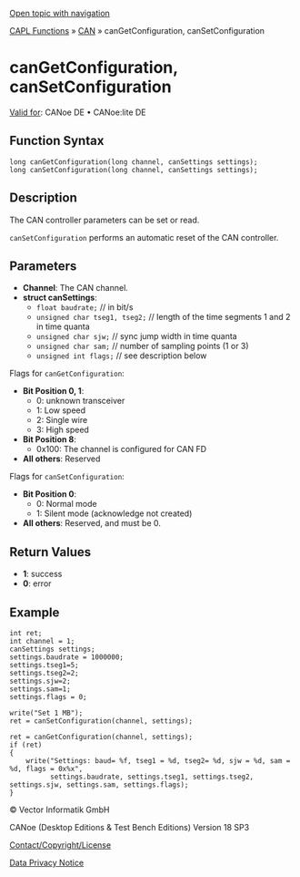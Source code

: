 [Open topic with navigation](../../../../../CANoeDEFamily.htm#Topics/CAPLFunctions/CAN/Functions/CAPLfunctionCanGetSetConfiguration.md)

[CAPL Functions](../../CAPLfunctions.md) » [CAN](../CAPLfunctionsCANOverview.md) » canGetConfiguration, canSetConfiguration

# canGetConfiguration, canSetConfiguration

[Valid for](../../../Shared/FeatureAvailability.md): CANoe DE • CANoe:lite DE

## Function Syntax

```plaintext
long canGetConfiguration(long channel, canSettings settings);
long canSetConfiguration(long channel, canSettings settings);
```

## Description

The CAN controller parameters can be set or read.

`canSetConfiguration` performs an automatic reset of the CAN controller.

## Parameters

- **Channel**: The CAN channel.
- **struct canSettings**:
  - `float baudrate;` // in bit/s
  - `unsigned char tseg1, tseg2;` // length of the time segments 1 and 2 in time quanta
  - `unsigned char sjw;` // sync jump width in time quanta
  - `unsigned char sam;` // number of sampling points (1 or 3)
  - `unsigned int flags;` // see description below

Flags for `canGetConfiguration`:
- **Bit Position 0, 1**:
  - 0: unknown transceiver
  - 1: Low speed
  - 2: Single wire
  - 3: High speed
- **Bit Position 8**:
  - 0x100: The channel is configured for CAN FD
- **All others**: Reserved

Flags for `canSetConfiguration`:
- **Bit Position 0**:
  - 0: Normal mode
  - 1: Silent mode (acknowledge not created)
- **All others**: Reserved, and must be 0.

## Return Values

- **1**: success
- **0**: error

## Example

```plaintext
int ret;
int channel = 1;
canSettings settings;
settings.baudrate = 1000000;
settings.tseg1=5;
settings.tseg2=2;
settings.sjw=2;
settings.sam=1;
settings.flags = 0;

write("Set 1 MB");
ret = canSetConfiguration(channel, settings);

ret = canGetConfiguration(channel, settings);
if (ret)
{
    write("Settings: baud= %f, tseg1 = %d, tseg2= %d, sjw = %d, sam = %d, flags = 0x%x",
          settings.baudrate, settings.tseg1, settings.tseg2, settings.sjw, settings.sam, settings.flags);
}
```

© Vector Informatik GmbH

CANoe (Desktop Editions & Test Bench Editions) Version 18 SP3

[Contact/Copyright/License](../../../Shared/ContactCopyrightLicense.md)

[Data Privacy Notice](https://www.vector.com/int/en/company/get-info/privacy-policy/)